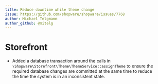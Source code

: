 ```yaml
---
title: Reduce downtime while theme change
issue: https://github.com/shopware/shopware/issues/7768
author: Michael Telgmann
author_github: @mitelg
---
```

# Storefront

* Added a database transaction around the calls in `\Shopware\Storefront\Theme\ThemeService::assignTheme` to ensure the required database changes are committed at the same time to reduce the time the system is in an inconsistent state.
